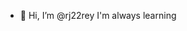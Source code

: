 - 👋 Hi, I’m @rj22rey
I'm always learning

<!---
rj22rey/rj22rey is a ✨ special ✨ repository because its `README.md` (this file) appears on your GitHub profile.
You can click the Preview link to take a look at your changes.
--->
